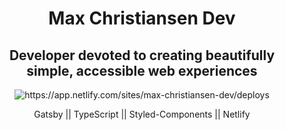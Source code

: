 <h1 align="center">
  Max Christiansen Dev
</h1>
<h2 align="center">
  Developer devoted to creating beautifully simple, accessible web experiences
</h2>
<p align="center">
  <img 
    src="https://api.netlify.com/api/v1/badges/0d619ab4-45d8-43f3-a619-68cf270f19e9/deploy-status" alt="https://app.netlify.com/sites/max-christiansen-dev/deploys"
  />
</p>
</hr>
<p align="center">
  Gatsby || TypeScript || Styled-Components || Netlify
</p>

